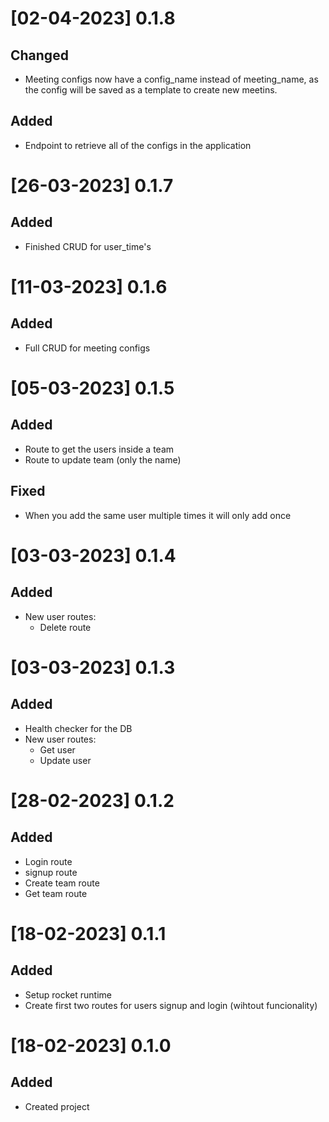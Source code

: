 # [02-04-2023] 0.1.8

## Changed

- Meeting configs now have a config_name instead of meeting_name, as the config will be saved as a template to create new meetins.

## Added

- Endpoint to retrieve all of the configs in the application


# [26-03-2023] 0.1.7

## Added

- Finished CRUD for user_time's


# [11-03-2023] 0.1.6
## Added

- Full CRUD for meeting configs


# [05-03-2023] 0.1.5

## Added

- Route to get the users inside a team
- Route to update team (only the name)

## Fixed

- When you add the same user multiple times it will only add once


# [03-03-2023] 0.1.4

## Added

- New user routes: 
    - Delete route

# [03-03-2023] 0.1.3

## Added

- Health checker for the DB
- New user routes: 
    - Get user
    - Update user

# [28-02-2023] 0.1.2

## Added

- Login route
- signup route
- Create team route
- Get team route


# [18-02-2023] 0.1.1

## Added

- Setup rocket runtime
- Create first two routes for users signup and login (wihtout funcionality)


# [18-02-2023] 0.1.0

## Added

- Created project
